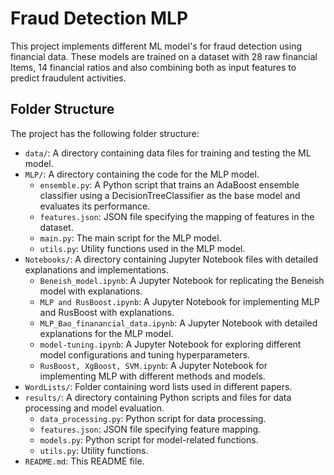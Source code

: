 # Fraud Detection MLP

This project implements different ML model's for fraud detection using financial data. These models are trained on a dataset with 28 raw financial Items, 14 financial ratios and also combining both as input features to predict fraudulent activities.

## Folder Structure

The project has the following folder structure:

- `data/`: A directory containing data files for training and testing the ML model.
- `MLP/`: A directory containing the code for the MLP model.
  - `ensemble.py`: A Python script that trains an AdaBoost ensemble classifier using a DecisionTreeClassifier as the base model and evaluates its performance.
  - `features.json`: JSON file specifying the mapping of features in the dataset.
  - `main.py`: The main script for the MLP model.
  - `utils.py`: Utility functions used in the MLP model.
- `Notebooks/`: A directory containing Jupyter Notebook files with detailed explanations and implementations.
  - `Beneish_model.ipynb`: A Jupyter Notebook for replicating the Beneish model with explanations.
  - `MLP and RusBoost.ipynb`: A Jupyter Notebook for implementing MLP and RusBoost with explanations.
  - `MLP_Bao_finanancial_data.ipynb`: A Jupyter Notebook with detailed explanations for the MLP model.
  - `model-tuning.ipynb`: A Jupyter Notebook for exploring different model configurations and tuning hyperparameters.
  - `RusBoost, XgBoost, SVM.ipynb`: A Jupyter Notebook for implementing MLP with different methods and models.
- `WordLists/`: Folder containing word lists used in different papers.
- `results/`: A directory containing Python scripts and files for data processing and model evaluation.
  - `data_processing.py`: Python script for data processing.
  - `features.json`: JSON file specifying feature mapping.
  - `models.py`: Python script for model-related functions.
  - `utils.py`: Utility functions.
- `README.md`: This README file.


